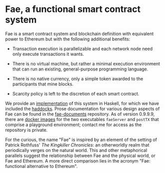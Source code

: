 # Fae, a functional smart contract system

Fae is a smart contract system and blockchain definition with equivalent power
to Ethereum but with the following additional benefits:

  - Transaction execution is parallelizable and each network node need only
    execute transactions it wants.

  - There is no virtual machine, but rather a minimal execution environment that
    can run an existing, general-purpose programming language.

  - There is no native currency, only a simple token awarded to the participants
    that mine blocks.

  - Scarcity policy is left to the discretion of each smart contract.

We provide an [implementation](src/) of this system in Haskell, for which we have included the [haddocks](https://consensys.github.io/Fae/).  Prose documentation for various design aspects of Fae can be found in the [fae-documents](https://github.com/ConsenSys) repository.  As of version 0.9.9.9, there are [docker images](https://hub.docker.com/r/ryancreich/fae/tags/) for the two executables `faeServer` and `postTX` that comprise a playground environment; contact me for access as the repository is private.

For the curious, the name "Fae" is inspired by an element of the setting of Patrick Rothfuss' *The Kingkiller Chronicles*: an otherworldly realm that periodically verges on the natural world.  This and other metaphorical parallels suggest the relationship between Fae and the physical world, or Fae and Ethereum.  A more direct comparison lies in the acronym "Fae: functional alternative to Ethereum".
